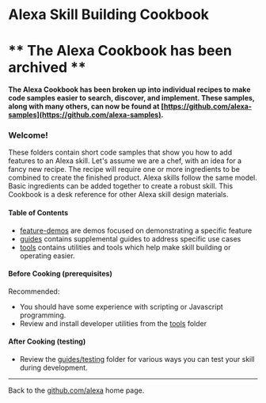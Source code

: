 
# Alexa Skill Building Cookbook

# ** The Alexa Cookbook has been archived **

**The Alexa Cookbook has been broken up into individual recipes to make code samples easier to search, discover, and implement.  These samples, along with many others, can now be found at [https://github.com/alexa-samples](https://github.com/alexa-samples).**

### Welcome!

These folders contain short code samples that show you how to add features to an Alexa skill.
Let's assume we are a chef, with an idea for a fancy new recipe.
The recipe will require one or more ingredients to be combined to create the finished product.
Alexa skills follow the same model. Basic ingredients can be added together to create a robust skill.
This Cookbook is a desk reference for other Alexa skill design materials.

#### Table of Contents <a id="toc"></a>
 + [feature-demos](feature-demos) are demos focused on demonstrating a specific feature
 + [guides](guides) contains supplemental guides to address specific use cases
 + [tools](tools) contains utilities and tools which help make skill building or operating easier.


#### Before Cooking (prerequisites)

Recommended:
* You should have some experience with scripting or Javascript programming.
* Review and install developer utilities from the [tools](/tools#title) folder

#### After Cooking (testing)

* Review the [guides/testing](guides/testing) folder for various ways you can test your skill during development.

<hr />

Back to the [github.com/alexa](https://github.com/alexa) home page.

